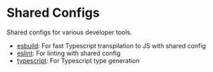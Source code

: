 # Shared Configs
Shared configs for various developer tools.

- [esbuild](https://esbuild.github.io/): For fast Typescript transpilation to JS with shared config
- [eslint](https://eslint.org/): For linting with shared config
- [typescript](https://www.typescriptlang.org/): For Typescript type generation
